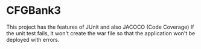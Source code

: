 # CFGBank3

This project has the features of JUnit and also JACOCO (Code Coverage)
If the unit test fails, it won't create the war file so that the application won't be deployed with errors.
